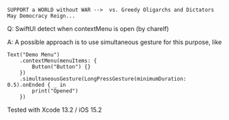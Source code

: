 ```
SUPPORT a WORLD without WAR -->  vs. Greedy Oligarchs and Dictators
May Democracy Reign... 
```

Q: SwiftUI detect when contextMenu is open (by charelf)

A: A possible approach is to use simultaneous gesture for this purpose, like

    Text("Demo Menu")
    	.contextMenu(menuItems: {
     		Button("Button") {}
        })
        .simultaneousGesture(LongPressGesture(minimumDuration: 0.5).onEnded { _ in
        	print("Opened")
        })

Tested with Xcode 13.2 / iOS 15.2
